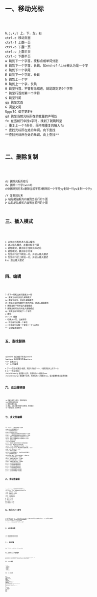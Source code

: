 ## 一、移动光标

<code>

	h,j,k,l 上，下，左，右
	ctrl-e 移动页面
	ctrl-f 上翻一页
	ctrl-b 下翻一页
	ctrl-u 上翻半页
	ctrl-d 下翻半页
	w 跳到下一个字首，按标点或单词分割
	W 跳到下一个字首，长跳，如end-of-line被认为是一个字
	e 跳到下一个字尾
	E 跳到下一个字尾，长跳
	b 跳到上一个字
	B 跳到上一个字，长跳
	0 跳至行首，不管有无缩进，就是跳到第0个字符
	^ 跳至行首的第一个字符
	$ 跳至行尾
	gg 跳至文首
	G 调至文尾
	5gg/5G 调至第5行
	gd 跳至当前光标所在的变量的声明处
	fx 在当前行中找x字符，找到了就跳转至
	; 重复上一个f命令，而不用重复的输入fx
	* 查找光标所在处的单词，向下查找
	**查找光标所在处的单词，向上查找**



## 二、删除复制

<code>

	dd 删除光标所在行
	dw 删除一个字(word)
	d/D删除到行末x删除当前字符X删除前一个字符yy复制一行yw复制一个字y
	
	/Y 复制到行末
	p 粘贴粘贴板的内容到当前行的下面
	P 粘贴粘贴板的内容到当前行的上面


## 三、插入模式

<code>

	i 从当前光标处进入插入模式
	I 进入插入模式，并置光标于行首
	a 追加模式，置光标于当前光标之后
	A 追加模式，置光标于行末
	o 在当前行之下新加一行，并进入插入模式
	O 在当前行之上新加一行，并进入插入模式
	Esc 退出插入模式
## 四、编辑

<code>

	J 将下一行和当前行连接为一行
	cc 删除当前行并进入编辑模式
	cw 删除当前字，并进入编辑模式
	c$ 擦除从当前位置至行末的内容，并进入编辑模式
	s 删除当前字符并进入编辑模式
	S 删除光标所在行并进入编辑模式
	xp 交换当前字符和下一个字符
	u 撤销
	ctrl+r 重做
	~ 切换大小写，当前字符
	>> 将当前行右移一个单位
	<< 将当前行左移一个单位(一个tab符)
	== 自动缩进当前行
 
## 五、查找替换

<code>

	/pattern 向后搜索字符串pattern
	?pattern 向前搜索字符串pattern
	"\c" 忽略大小写
	"\C" 大小写敏感
	
	n 下一个匹配(如果是/搜索，则是向下的下一个，?搜索则是向上的下一个)
	N 上一个匹配(同上)
	:%s/old/new/g 搜索整个文件，将所有的old替换为new
	:%s/old/new/gc 搜索整个文件，将所有的old替换为new，每次都要你确认是否替换
## 六、退出编辑器

<code>
	
	:w 将缓冲区写入文件，即保存修改
	:wq 保存修改并退出
	:x 保存修改并退出
	:q 退出，如果对缓冲区进行过修改，则会提示
	:q! 强制退出，放弃修改
## 七、多文件编辑

<code>

	vim file1.. 同时打开多个文件
	:args 显示当前编辑文件
	:next 切换到下个文件
	:prev 切换到前个文件
	:next！ 不保存当前编辑文件并切换到下个文件
	:prev！ 不保存当前编辑文件并切换到上个文件
	:wnext 保存当前编辑文件并切换到下个文件
	:wprev 保存当前编辑文件并切换到上个文件
	:first 定位首文件
	:last 定位尾文件
	ctrl+^ 快速在最近打开的两个文件间切换
	:split[sp] 把当前文件水平分割
	:split file 把当前窗口水平分割, file
	:vsplit[vsp] file 把当前窗口垂直分割, file
	:new file 同split file
	:close 关闭当前窗口
	:only 只显示当前窗口, 关闭所有其他的窗口
	:all 打开所有的窗口
	:vertical all 打开所有的窗口, 垂直打开
	:qall 对所有窗口执行：q操作
	:qall! 对所有窗口执行：q!操作
	:wall 对所有窗口执行：w操作
	:wqall 对所有窗口执行：wq操作
	ctrl-w h 跳转到左边的窗口
	ctrl-w j 跳转到下面的窗口
	ctrl-w k 跳转到上面的窗口
	ctrl-w l 跳转到右边的窗口
	ctrl-w t 跳转到最顶上的窗口
	ctrl-w b 跳转到最底下的窗口

## 八、多标签编辑

<code>

	:tabedit file 在新标签中打开文件file
	:tab split file 在新标签中打开文件file
	:tabp 切换到前一个标签
	:tabn 切换到后一个标签
	:tabc 关闭当前标签
	:tabo 关闭其他标签
	gt 到下一个tab
	gT 到上一个tab
	0gt 跳到第一个tab
	5gt 跳到第五个tab


## 九、执行shell命令

<code>

	1、在命令模式下输入":sh"，可以运行相当于在字符模式下，到输入结束想回到VIM编辑器中用exit，ctrl+D返回VIM编辑器
	2、可以"!command"，运行结束后自动回到VIM编辑器中
	3、用“Ctrl+Z“回到shell，用fg返回编辑
	4、:!make -> 直接在当前目录下运行make指令
## 十、VIM启动项

<code>
	
	-o[n] 以水平分屏的方式打开多个文件
	-O[n] 以垂直分屏的方式打开多个文件


## 十一、自动排版

<code>

	在粘贴了一些代码之后，vim变得比较乱，只要执行gg=G就能搞定

## 十二、如何在vim中编译程序

<code>
	
	在vim中可以完成make,而且可以将编译的结果也显示在vim里，先执行 :copen 命令，将结果输出的窗口打开，然后执行 :make
	编译后的结果就显示在了copen打开的小窗口里了，而且用鼠标双击错误信息，就会跳转到发生错误的行。

## 十三、buffer操作

<code>

	1、buffer状态
	- （非活动的缓冲区）
	a （当前被激活缓冲区）
	h （隐藏的缓冲区）
	% （当前的缓冲区）
	# （交换缓冲区）
	= （只读缓冲区）
	+ （已经更改的缓冲区）


## 十四、 VIM 操作目录

<code>

	1.打开目录
	vim .
	vim a-path/
	
	2.以下操作在操作目录时生效
	p,P,t,u,U,x,v,o,r,s
	
	c 使当前打开的目录成为当前目录
	d 创建目录
	% 创建文件
	D 删除文件/目录
	- 转到上层目录
	gb 转到上一个 bookmarked directory
	i 改变目录文件列表方式
	^l 刷新当前打开的目录
	
	mf - 标记文件
	mu - unmark all marked files
	mz - Compress/decompress marked files
	gh 显示/不显示隐藏文件( dot-files)
	^h 编辑隐藏文件列表
	a 转换显示模式, all - hide - unhide
	qf diplay infomation about file
	qb list the bookmarked directories and directory traversal history
	gi Display information on file
	
	mb
	mc
	md - 将标记的文件(mf标记文件)使用 diff 模式
	me - 编辑标记的文件,只显示一个，其余放入 buffer 中
	mh
	mm - move marked files to marked-file target directory
	mc - copy
	mp
	mr
	mt
	
	vim 中复制,移动文件
	1, mt - 移动到的目录
	2, mf - 标记要移动的文件
	3, mc - 移动/复制
	
	R 移动文件
	
	打开当前编辑文件的目录
	:Explore
	:Hexplore
	:Nexplore
	:Pexplore
	:Sexplore
	:Texplore
	:Vexplore